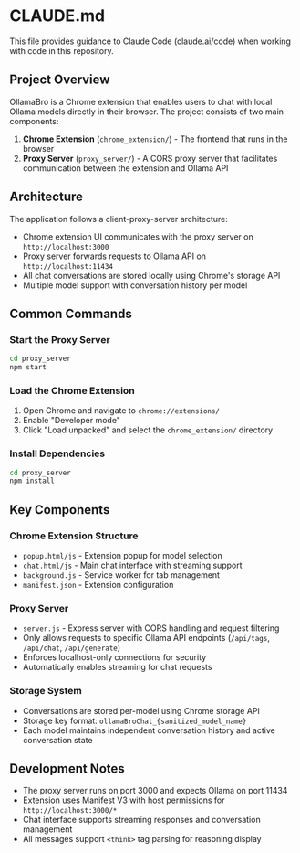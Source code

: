 # CLAUDE.md

This file provides guidance to Claude Code (claude.ai/code) when working with code in this repository.

## Project Overview

OllamaBro is a Chrome extension that enables users to chat with local Ollama models directly in their browser. The project consists of two main components:

1. **Chrome Extension** (`chrome_extension/`) - The frontend that runs in the browser
2. **Proxy Server** (`proxy_server/`) - A CORS proxy server that facilitates communication between the extension and Ollama API

## Architecture

The application follows a client-proxy-server architecture:
- Chrome extension UI communicates with the proxy server on `http://localhost:3000`
- Proxy server forwards requests to Ollama API on `http://localhost:11434`
- All chat conversations are stored locally using Chrome's storage API
- Multiple model support with conversation history per model

## Common Commands

### Start the Proxy Server
```bash
cd proxy_server
npm start
```

### Load the Chrome Extension
1. Open Chrome and navigate to `chrome://extensions/`
2. Enable "Developer mode"
3. Click "Load unpacked" and select the `chrome_extension/` directory

### Install Dependencies
```bash
cd proxy_server
npm install
```

## Key Components

### Chrome Extension Structure
- `popup.html/js` - Extension popup for model selection
- `chat.html/js` - Main chat interface with streaming support
- `background.js` - Service worker for tab management
- `manifest.json` - Extension configuration

### Proxy Server
- `server.js` - Express server with CORS handling and request filtering
- Only allows requests to specific Ollama API endpoints (`/api/tags`, `/api/chat`, `/api/generate`)
- Enforces localhost-only connections for security
- Automatically enables streaming for chat requests

### Storage System
- Conversations are stored per-model using Chrome storage API
- Storage key format: `ollamaBroChat_{sanitized_model_name}`
- Each model maintains independent conversation history and active conversation state

## Development Notes

- The proxy server runs on port 3000 and expects Ollama on port 11434
- Extension uses Manifest V3 with host permissions for `http://localhost:3000/*`
- Chat interface supports streaming responses and conversation management
- All messages support `<think>` tag parsing for reasoning display